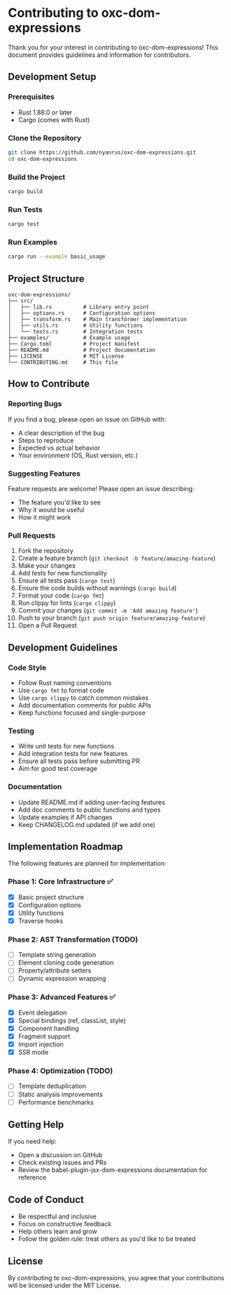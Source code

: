 # Contributing to oxc-dom-expressions

Thank you for your interest in contributing to oxc-dom-expressions! This document provides guidelines and information for contributors.

## Development Setup

### Prerequisites

- Rust 1.88.0 or later
- Cargo (comes with Rust)

### Clone the Repository

```bash
git clone https://github.com/nyanrus/oxc-dom-expressions.git
cd oxc-dom-expressions
```

### Build the Project

```bash
cargo build
```

### Run Tests

```bash
cargo test
```

### Run Examples

```bash
cargo run --example basic_usage
```

## Project Structure

```
oxc-dom-expressions/
├── src/
│   ├── lib.rs          # Library entry point
│   ├── options.rs      # Configuration options
│   ├── transform.rs    # Main transformer implementation
│   ├── utils.rs        # Utility functions
│   └── tests.rs        # Integration tests
├── examples/           # Example usage
├── Cargo.toml          # Project manifest
├── README.md           # Project documentation
├── LICENSE             # MIT License
└── CONTRIBUTING.md     # This file
```

## How to Contribute

### Reporting Bugs

If you find a bug, please open an issue on GitHub with:
- A clear description of the bug
- Steps to reproduce
- Expected vs actual behavior
- Your environment (OS, Rust version, etc.)

### Suggesting Features

Feature requests are welcome! Please open an issue describing:
- The feature you'd like to see
- Why it would be useful
- How it might work

### Pull Requests

1. Fork the repository
2. Create a feature branch (`git checkout -b feature/amazing-feature`)
3. Make your changes
4. Add tests for new functionality
5. Ensure all tests pass (`cargo test`)
6. Ensure the code builds without warnings (`cargo build`)
7. Format your code (`cargo fmt`)
8. Run clippy for lints (`cargo clippy`)
9. Commit your changes (`git commit -m 'Add amazing feature'`)
10. Push to your branch (`git push origin feature/amazing-feature`)
11. Open a Pull Request

## Development Guidelines

### Code Style

- Follow Rust naming conventions
- Use `cargo fmt` to format code
- Use `cargo clippy` to catch common mistakes
- Add documentation comments for public APIs
- Keep functions focused and single-purpose

### Testing

- Write unit tests for new functions
- Add integration tests for new features
- Ensure all tests pass before submitting PR
- Aim for good test coverage

### Documentation

- Update README.md if adding user-facing features
- Add doc comments to public functions and types
- Update examples if API changes
- Keep CHANGELOG.md updated (if we add one)

## Implementation Roadmap

The following features are planned for implementation:

### Phase 1: Core Infrastructure ✅
- [x] Basic project structure
- [x] Configuration options
- [x] Utility functions
- [x] Traverse hooks

### Phase 2: AST Transformation (TODO)
- [ ] Template string generation
- [ ] Element cloning code generation
- [ ] Property/attribute setters
- [ ] Dynamic expression wrapping

### Phase 3: Advanced Features ✅
- [x] Event delegation
- [x] Special bindings (ref, classList, style)
- [x] Component handling
- [x] Fragment support
- [x] Import injection
- [x] SSR mode

### Phase 4: Optimization (TODO)
- [ ] Template deduplication
- [ ] Static analysis improvements
- [ ] Performance benchmarks

## Getting Help

If you need help:
- Open a discussion on GitHub
- Check existing issues and PRs
- Review the babel-plugin-jsx-dom-expressions documentation for reference

## Code of Conduct

- Be respectful and inclusive
- Focus on constructive feedback
- Help others learn and grow
- Follow the golden rule: treat others as you'd like to be treated

## License

By contributing to oxc-dom-expressions, you agree that your contributions will be licensed under the MIT License.
